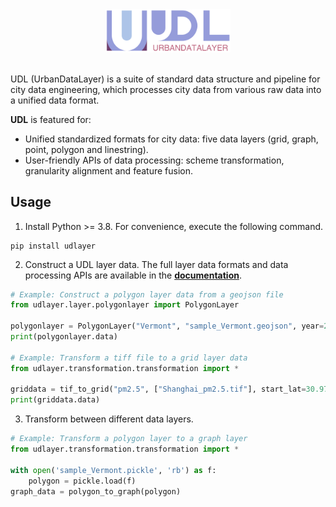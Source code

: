 <div align=center>
	<img src="./docs/logo.png" width="200"/>
</div>
<br />

UDL (UrbanDataLayer) is a suite of standard data structure and pipeline for city data engineering, which processes city data from various raw data into a unified data format.  

**UDL** is featured for:
- Unified standardized formats for city data: five data layers (grid, graph, point, polygon and linestring).
- User-friendly APIs of data processing: scheme transformation, granularity alignment and feature fusion.

## Usage

1. Install Python >= 3.8. For convenience, execute the following command.

```
pip install udlayer
```
2. Construct a UDL layer data. The full layer data formats and data processing APIs are available in the [**documentation**](https://urbandatalayer-doc.readthedocs.io/en/latest/).

```python
# Example: Construct a polygon layer data from a geojson file
from udlayer.layer.polygonlayer import PolygonLayer

polygonlayer = PolygonLayer("Vermont", "sample_Vermont.geojson", year=2014, column_list=['tag'])
print(polygonlayer.data)

# Example: Transform a tiff file to a grid layer data
from udlayer.transformation.transformation import *

griddata = tif_to_grid("pm2.5", ["Shanghai_pm2.5.tif"], start_lat=30.975, start_lon=121.1, end_lat=31.514, end_lon=121.804, year=2014)
print(griddata.data)
```

3. Transform between different data layers. 

```python
# Example: Transform a polygon layer to a graph layer
from udlayer.transformation.transformation import *

with open('sample_Vermont.pickle', 'rb') as f:
    polygon = pickle.load(f)
graph_data = polygon_to_graph(polygon)